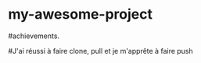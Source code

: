 # my-awesome-project

#achievements.

#J'ai réussi à faire clone, pull et je m'apprête à faire push
